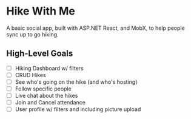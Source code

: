 # Hike With Me
A basic social app, built with ASP.NET React, and MobX, to help people sync up to go hiking. 

## High-Level Goals
- [ ] Hiking Dashboard w/ filters
- [ ] CRUD Hikes
- [ ] See who's going on the hike (and who's hosting)
- [ ] Follow specific people
- [ ] Live chat about the hikes
- [ ] Join and Cancel attendance
- [ ] User profile w/ filters and including picture upload
